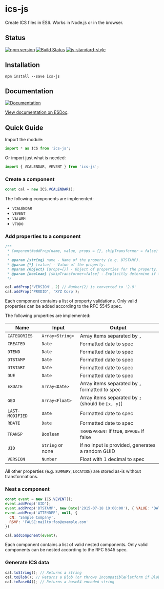 # ics-js

Create ICS files in ES6. Works in Node.js or in the browser.

## Status

[![npm version](https://badge.fury.io/js/ics-js.svg)](http://badge.fury.io/js/ics-js)
[![Build Status](https://secure.travis-ci.org/angeloashmore/ics-js.svg?branch=master)](http://travis-ci.org/angeloashmore/ics-js?branch=master)
[![js-standard-style](https://img.shields.io/badge/code%20style-standard-brightgreen.svg?style=flat)](http://standardjs.com/)

## Installation

```shell
npm install --save ics-js
```

## Documentation

[![Documentation](https://doc.esdoc.org/github.com/angeloashmore/ics-js/badge.svg)](https://doc.esdoc.org/github.com/angeloashmore/ics-js/)

[View documentation on ESDoc](https://doc.esdoc.org/github.com/angeloashmore/ics-js/).

## Quick Guide

Import the module:

```js
import * as ICS from 'ics-js';
```

Or import just what is needed:

```js
import { VCALENDAR, VEVENT } from 'ics-js';
```

### Create a component

```js
const cal = new ICS.VCALENDAR();
```

The following components are implenented:

* `VCALENDAR`
* `VEVENT`
* `VALARM`
* `VTODO`

### Add properties to a component

```js
/**
 * Component#addProp(name, value, props = {}, skipTransformer = false)
 *
 * @param {string} name - Name of the property (e.g. DTSTAMP).
 * @param {*} [value] - Value of the property.
 * @param {Object} [props={}] - Object of properties for the property. Object keys and values are directly injected.
 * @param {boolean} [skipTransformer=false] - Explicitly determine if the property's value is transformed.
 */

cal.addProp('VERSION', 2) // Number(2) is converted to '2.0'
cal.addProp('PRODID', 'XYZ Corp');
```

Each component contains a list of property validations. Only valid properties
can be added according to the RFC 5545 spec.

The following properties are implemented:

| Name | Input | Output |
| ---- | ----- | ------ |
| `CATEGORIES` | `Array<String>` | Array items separated by `,` |
| `CREATED` | `Date` | Formatted date to spec |
| `DTEND` | `Date` | Formatted date to spec |
| `DTSTAMP` | `Date` | Formatted date to spec |
| `DTSTART` | `Date` | Formatted date to spec |
| `DUE` | `Date` | Formatted date to spec |
| `EXDATE` | `Array<Date>` | Array items separated by `,` formatted to spec |
| `GEO` | `Array<Float>` | Array items separated by `;` (should be `[x, y]`) |
| `LAST-MODIFIED` | `Date` | Formatted date to spec |
| `RDATE` | `Date` | Formatted date to spec |
| `TRANSP` | `Boolean` | `TRANSPARENT` if true, `OPAQUE` if false |
| `UID` | `String` or none | If no input is provided, generates a random GUID |
| `VERSION` | `Number` | Float with 1 decimal to spec |

All other properties (e.g. `SUMMARY`, `LOCATION`) are stored as-is without
transformations.

### Nest a component

```js
const event = new ICS.VEVENT();
event.addProp('UID');
event.addProp('DTSTAMP', new Date('2015-07-18 10:00:00'), { VALUE: 'DATE-TIME' });
event.addProp('ATTENDEE', null, {
  CN: 'Sample Company',
  RSVP: 'FALSE:mailto:foo@example.com'
})

cal.addComponent(event);
```

Each component contains a list of valid nested components. Only valid components
can be nested according to the RFC 5545 spec.

### Generate ICS data

```js
cal.toString(); // Returns a string
cal.toBlob(); // Returns a Blob (or throws IncompatiblePlatform if Blob is undefined)
cal.toBase64(); // Returns a base64 encoded string
```
